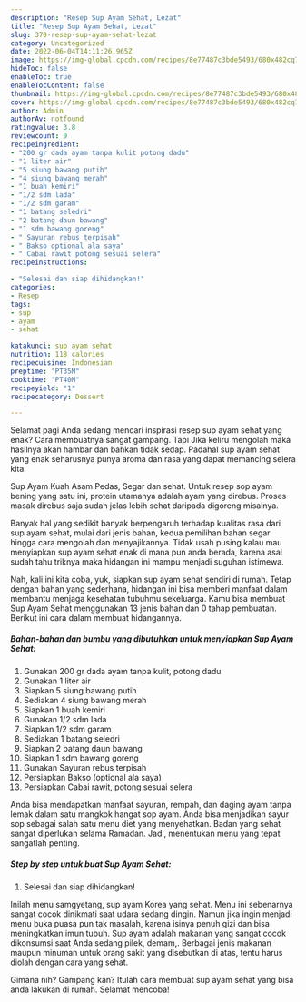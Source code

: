 ```yaml
---
description: "Resep Sup Ayam Sehat, Lezat"
title: "Resep Sup Ayam Sehat, Lezat"
slug: 370-resep-sup-ayam-sehat-lezat
category: Uncategorized
date: 2022-06-04T14:11:26.965Z
image: https://img-global.cpcdn.com/recipes/8e77487c3bde5493/680x482cq70/sup-ayam-sehat-foto-resep-utama.jpg
hideToc: false
enableToc: true
enableTocContent: false
thumbnail: https://img-global.cpcdn.com/recipes/8e77487c3bde5493/680x482cq70/sup-ayam-sehat-foto-resep-utama.jpg
cover: https://img-global.cpcdn.com/recipes/8e77487c3bde5493/680x482cq70/sup-ayam-sehat-foto-resep-utama.jpg
author: Admin
authorAv: notfound
ratingvalue: 3.8
reviewcount: 9
recipeingredient:
- "200 gr dada ayam tanpa kulit potong dadu"
- "1 liter air"
- "5 siung bawang putih"
- "4 siung bawang merah"
- "1 buah kemiri"
- "1/2 sdm lada"
- "1/2 sdm garam"
- "1 batang seledri"
- "2 batang daun bawang"
- "1 sdm bawang goreng"
- " Sayuran rebus terpisah"
- " Bakso optional ala saya"
- " Cabai rawit potong sesuai selera"
recipeinstructions:

- "Selesai dan siap dihidangkan!"
categories:
- Resep
tags:
- sup
- ayam
- sehat

katakunci: sup ayam sehat 
nutrition: 118 calories
recipecuisine: Indonesian
preptime: "PT35M"
cooktime: "PT40M"
recipeyield: "1"
recipecategory: Dessert

---
```



Selamat pagi Anda sedang mencari inspirasi resep sup ayam sehat yang enak? Cara membuatnya sangat gampang. Tapi Jika keliru mengolah maka hasilnya akan hambar dan bahkan tidak sedap. Padahal sup ayam sehat yang enak seharusnya punya aroma dan rasa yang dapat memancing selera kita.


Sup Ayam Kuah Asam Pedas, Segar dan sehat. Untuk resep sop ayam bening yang satu ini, protein utamanya adalah ayam yang direbus. Proses masak direbus saja sudah jelas lebih sehat daripada digoreng misalnya.

Banyak hal yang sedikit banyak berpengaruh terhadap kualitas rasa dari sup ayam sehat, mulai dari jenis bahan, kedua pemilihan bahan segar hingga cara mengolah dan menyajikannya. Tidak usah pusing kalau mau menyiapkan sup ayam sehat enak di mana pun anda berada, karena asal sudah tahu triknya maka hidangan ini mampu menjadi suguhan istimewa.


Nah, kali ini kita coba, yuk, siapkan sup ayam sehat sendiri di rumah. Tetap dengan bahan yang sederhana, hidangan ini bisa memberi manfaat dalam membantu menjaga kesehatan tubuhmu sekeluarga. Kamu bisa membuat Sup Ayam Sehat menggunakan 13 jenis bahan dan 0 tahap pembuatan. Berikut ini cara dalam membuat hidangannya.

<!--inarticleads1-->

##### Bahan-bahan dan bumbu yang dibutuhkan untuk menyiapkan Sup Ayam Sehat:

1. Gunakan 200 gr dada ayam tanpa kulit, potong dadu
1. Gunakan 1 liter air
1. Siapkan 5 siung bawang putih
1. Sediakan 4 siung bawang merah
1. Siapkan 1 buah kemiri
1. Gunakan 1/2 sdm lada
1. Siapkan 1/2 sdm garam
1. Sediakan 1 batang seledri
1. Siapkan 2 batang daun bawang
1. Siapkan 1 sdm bawang goreng
1. Gunakan  Sayuran rebus terpisah
1. Persiapkan  Bakso (optional ala saya)
1. Persiapkan  Cabai rawit, potong sesuai selera


Anda bisa mendapatkan manfaat sayuran, rempah, dan daging ayam tanpa lemak dalam satu mangkok hangat sop ayam. Anda bisa menjadikan sayur sop sebagai salah satu menu diet yang menyehatkan. Badan yang sehat sangat diperlukan selama Ramadan. Jadi, menentukan menu yang tepat sangatlah penting. 

<!--inarticleads2-->

##### Step by step untuk buat Sup Ayam Sehat:


1. Selesai dan siap dihidangkan!

Inilah menu samgyetang, sup ayam Korea yang sehat. Menu ini sebenarnya sangat cocok dinikmati saat udara sedang dingin. Namun jika ingin menjadi menu buka puasa pun tak masalah, karena isinya penuh gizi dan bisa meningkatkan imun tubuh. Sup ayam adalah makanan yang sangat cocok dikonsumsi saat Anda sedang pilek, demam,. Berbagai jenis makanan maupun minuman untuk orang sakit yang disebutkan di atas, tentu harus diolah dengan cara yang sehat. 

Gimana nih? Gampang kan? Itulah cara membuat sup ayam sehat yang bisa anda lakukan di rumah. Selamat mencoba!
